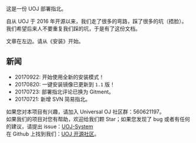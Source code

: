 这是一份 UOJ 部署指北。

自从 UOJ 于 2016 年开源以来，我们走了很多的弯路，踩了很多的坑（捂脸）。  
我们希望后来人不要重复我们踩的坑，于是有了这份文档。  

文章在左边。请从《安装》开始。  

## 新闻

* 20170922: 开始使用全新的安装模式！
* 20170820: 一键安装镜像已更新到 `1.1` 版！
* 20170723: 部署指北评论已换为 Gitment。
* 20170721: 新增 SVN 简易指北。


如果您对本项目有兴趣，请加入 Universal OJ 社区群：560621197。  
如果我们的项目对您有帮助，欢迎给我们颗 Star；如果您发现了 bug 或者有任何的建议，请提出 issue：[UOJ-System](https://github.com/UniversalOJ/UOJ-System)  
在 Github 上找到我们：[UOJ 开源社区](https://github.com/UniversalOJ)。

